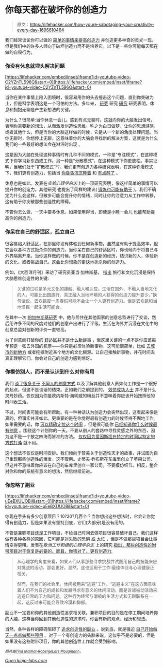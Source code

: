 # 你每天都在破坏你的创造力

> 原文：<https://lifehacker.com/how-youre-sabotaging-your-creativity-every-day-1696610464>

我们经常谈论你可以做的 [简单的事情来提高创造力](http://lifehacker.com/top-10-ways-to-get-your-creative-juices-flowing-5792708) 并创造更多神奇的灵光一现，但是我们中的许多人倾向于破坏创造力而不是培养它。以下是一些你可能每天都在做的自毁行为。



### 你没有休息就埋头解决问题

 [https://lifehacker.com/embed/inset/iframe?id=youtube-video-C2YZnTL596Q&start=0](https://lifehacker.com/embed/inset/iframe?id=youtube-video-C2YZnTL596Q&start=0) 

当你在某件事情上陷入困境时，很容易用你的头去撞击这个问题，直到你突破为止，但是科学表明这是一个可怕的方法。多年来， [研究](http://dx.doi.org/10.1016/j.cognition.2010.12.007) 研究 [研究](http://www.sciencedaily.com/releases/2013/01/130108201517.htm) 研究表明，休息和拥抱无聊是产生新想法的关键。

为什么？很简单:当你休息一会儿，感到有点无聊时，这就向你的大脑发出信号，表明你需要新的想法，从而激发创造性思维。称之为白日做梦，让你的思想游荡，或者其他什么，但是当你的大脑这样做的时候，它是从一个新的角度处理问题。当你无聊时，你想停止无聊，这意味着你的大脑会寻找新的解决方案，这就是为什么我们的一些最好的想法会在淋浴时出现 。

这是因为大脑在处理这种事情时有几种不同的模式，一种是“专注模式”，在这种模式下你学习新东西或工作，另一种是“分散模式”，在这种模式下你更放松。事实证明，当我们处于“扩散模式”时，我们更有创造力各种研究表明，在这种弥漫模式下，我们更有创造力，包括当 [你昏昏沉沉](http://www.tandfonline.com/doi/abs/10.1080/13546783.2011.625663)[睡着](http://www.nature.com/nature/journal/v427/n6972/full/427304a.html) 和 [有点醉了](http://www.sciencedirect.com/science/article/pii/S1053810012000037) 。

休息也是如此。发表在*实验心理学杂志*上的一项研究表明，像这样简单的事情可以提升你的创造力，其他研究 也提出了同样的建议( [锻炼也可能有助于](http://journal.frontiersin.org/article/10.3389/fnhum.2013.00824/abstract) )。我们不确定为什么会这样，但散步可能会提升你的情绪，同时让你的注意力从工作中转移，这有助于你突破那些创造性的障碍。

不管你怎么做，一天中要多休息。如果使用得当，即使是小睡一会儿 也能帮助提高你的创造力。

### 你呆在自己的舒适区，孤立自己

很容易陷入舒适区，在那里你没有体验到任何新事物。虽然这有助于提高效率，但它会以各种方式扼杀你的创造力。当你呆在自己的舒适区时，你也倾向于将自己与外界隔离开来。当你这样做的时候，你不是在创造新的经历，结识新的人，体验新的文化，或者挑战自己。这会比你想象的更快地扼杀你的创造力。

例如，《大西洋月刊》采访了研究员亚当·加林斯基， [指出](http://www.theatlantic.com/health/archive/2015/03/for-a-more-creative-brain-travel/388135/) 旅行和文化沉浸是保持大脑思维创造性的关键:

> 关键的过程是多元文化的接触、融入和适应。生活在国外、不融入当地文化的人，可能比出国旅行、真正融入当地环境的人获得的创造力提升要少。”换句话说，去坎昆度一周春假可能不会让一个人更有创造力。但是去坎昆和当地渔民一起生活可能会。

在其中一次 [的加林斯基研究](http://amj.aom.org/content/58/1/195.abstract) 中，他与居住在其他国家的创意总监进行了交谈，然后用许多不同的尺度对他们的创意产出进行了评级。生活在海外并沉浸在文化中的创意总监对创新的评价一直较高。

为了创意而打破你的 [舒适区并不是什么新鲜事](https://lifehacker.com/the-science-of-breaking-out-of-your-comfort-zone-and-w-656426705) ，但这里关键的一点不是你应该每年预定一张去外国的机票——你只是必须体验新事物。这可能很简单，比如 [去城市的新地方](http://lifehacker.com/find-a-different-route-to-work-to-exercise-your-brain-587260303) 或者挖掘附近某个地方的文化根源。让自己接触新事物，并花时间去真正理解它们。你会对自己的创造力感到惊讶。

### 你模仿别人，而不是认识到什么对你有用

我们 [谈了很多关于](http://lifehacker.com/tag/how-i-work) [不同人的创意方式](http://lifehacker.com/tag/tips-from-history) 以及了解其他创意人员如何工作是一个很好的起点，但这不是谈话的结束。正如我们之前提到的， [效仿成功人士](http://lifehacker.com/when-you-should-and-shouldnt-emulate-famous-creative-1565785132) 并不是什么灵丹妙药。仅仅因为你是欧内斯特·海明威的粉丝并不意味着你应该开始按照他的时间表生活。

不过，时间表可能会有所帮助。有一种神话认为创造力会突然出现，这看起来像是真的，但事实并非如此。更重要的是在你觉得最有创造力的时候坚持不懈地工作。如果需要的话，你 [可以精确定位这个时间](https://lifehacker.com/how-to-find-your-creative-sweet-spot-5885641) ，但是很可能你 [已经知道你什么时候最有创意](http://lifehacker.com/schedule-your-day-around-your-bodys-optimal-times-5947858) 。围绕这个计划你的一天。不要从别人的套路中寻找灵感之外的东西，因为这不是一个放之四海而皆准的方法。 [仅仅因为爱因斯坦在特定的时间以特定的方式打盹](http://lifehacker.com/time-your-power-nap-naturally-with-einstein-and-dalis-1476441918) 就不用。

这个想法不仅仅是时间安排。我们倾向于赞美关于创造性天才的故事，并试图为自己重现那些创造性的爆发。这不管用。史蒂夫·乔布斯在车库里创立了苹果公司，但这并不意味着你应该在自己的车库里创立一家公司。不要模仿细节。相反，整合对你和你的系统有意义的想法，然后继续前进。

### 你忽略了副业

 [https://lifehacker.com/embed/inset/iframe?id=youtube-video-uEeBXUUOBiI&start=0](https://lifehacker.com/embed/inset/iframe?id=youtube-video-uEeBXUUOBiI&start=0) 

你现在手头有多少创意项目？10?20?几百个？当你想出这些想法时，它会让你觉得有创造力，但是如果没有坚持到底，它们(大部分)是没有用的。

不管是兼职项目还是工作项目，不给自己时间去做项目很容易破坏自己。我们这样做有各种各样的原因，它可能是对失败的恐惧 或 [太忙](http://lifehacker.com/how-to-escape-the-cult-of-busy-5994072) ，但是不做那些项目会让事情变得更糟。发表在*欧洲工作和组织心理学杂志* 上的研究 [指出，那些创造性的附带项目对于恢复是必要的，而且，你猜对了，更有创造力:](http://www.researchgate.net/publication/233308106_After_work_is_done_Psychological_perspectives_on_recovery_from_work)

> 从心理学的角度来看，如果人们从事那些寻求挑战并试图用自己的技能来应对挑战的活动，那会更好。显然，这也适用于工作:最佳体验与心理健康正相关。
> 
> 然而，在我们的社会里，休闲被用来“逃避”工作。“逃避主义”在这方面意味着人们不为自己的成长和发展寻求有意义的休闲活动，而是诉诸被动活动来逃避日常的压力和问题。这种行为经常与消极的生活方式和无聊联系在一起，这反过来可能会导致冷漠和抑郁。

副业不一定要和你的其他创造性追求相关联。兼职项目的目的是在停工期间培养你的大脑，这样当你回到其他创造性的追求时，你会有新的观点、经历和想法。

当然，各种各样的障碍阻碍了 [追求创造性的副业](http://lifehacker.com/six-obstacles-that-hinder-your-creative-projects-1632053564) 。说到底，就是强迫 [自己开始](http://lifehacker.com/getting-started-is-everything-5892576)[每天一点点做那些项目](http://lifehacker.com/dedicate-15-minutes-a-day-to-diy-projects-5901003) 。对于一个有创造力的头脑来说，这似乎不是必要的，但是如果没有这些附带项目，你的其他创造性工作就会受到影响。

*<small>照片由</small>*[<small>*Tina Mailhot-Roberge*</small>](http://vervex.ca/)<small></small>*[<small>*Lars Plougmann*</small>](https://www.flickr.com/photos/criminalintent/5229017560/in/photolist-5qa1vH-8Y55Kb-8MTf7X-59FfjJ-pRsJ5e-iQbnJy-nDDqi3-gFnmsn-duRmSv-duWX6o-duWXpC-duRn4F-duWXh5-duWWXQ-duWX8w-jam7TY-gxmfw-8bqgiA-8bqgyh-8bmYQp)<small>*。*</small>*

*[Open *kinja-labs.com*](http://kinja-labs.com/related-widget/?posts=1632053564,1564363575,1688503554&title=Recommended%20stories)*
